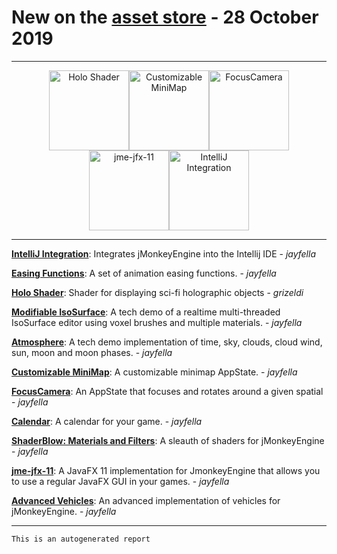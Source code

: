 # New on the [asset store](https://jmonkeystore.com) - 28 October 2019

________

<div align='center'>

[<img title='Holo Shader' alt='Holo Shader' src='https://jmonkeystore.com/image/6wmIeOEPqWON' width='128' />](https://jmonkeystore.com/435ebd61-fbbc-4e10-a490-234c222b4312)[<img title='Customizable MiniMap' alt='Customizable MiniMap' src='https://jmonkeystore.com/image/K24VmeGN4LHC' width='128' />](https://jmonkeystore.com/32ac86d0-3857-442f-853e-f78ce90f3b36)[<img title='FocusCamera' alt='FocusCamera' src='https://jmonkeystore.com/image/MfIrPeYamcpX' width='128' />](https://jmonkeystore.com/8ac019eb-7e06-420d-8832-7858c6d3ddeb)[<img title='jme-jfx-11' alt='jme-jfx-11' src='https://jmonkeystore.com/image/E8nGPegOcEXO' width='128' />](https://jmonkeystore.com/431426f2-66ac-4e1d-a18e-0d0b6ef14a1e)[<img title='IntelliJ Integration' alt='IntelliJ Integration' src='https://jmonkeystore.com/image/pRJjDzz0eb3s' width='128' />](https://jmonkeystore.com/36feddc4-57d3-454f-b8b5-03fc8e2d0336)

</div>

________

**[IntelliJ Integration](https://jmonkeystore.com/36feddc4-57d3-454f-b8b5-03fc8e2d0336)**:  Integrates jMonkeyEngine into the Intellij IDE - *jayfella*

**[Easing Functions](https://jmonkeystore.com/54139a82-1b9e-42d5-911a-5c34121a7fc5)**:  A set of animation easing functions. - *jayfella*

**[Holo Shader](https://jmonkeystore.com/435ebd61-fbbc-4e10-a490-234c222b4312)**:  Shader for displaying sci-fi holographic objects - *grizeldi*

**[Modifiable IsoSurface](https://jmonkeystore.com/b1e21653-e7a0-4e73-86c8-9b7d89c552c7)**:  A tech demo of a realtime multi-threaded IsoSurface editor using voxel brushes and multiple materials. - *jayfella*

**[Atmosphere](https://jmonkeystore.com/4605d4d9-4b8d-4d38-a3cf-75b00d226855)**:  A tech demo implementation of time, sky, clouds, cloud wind, sun, moon and moon phases. - *jayfella*

**[Customizable MiniMap](https://jmonkeystore.com/32ac86d0-3857-442f-853e-f78ce90f3b36)**:  A customizable minimap AppState. - *jayfella*

**[FocusCamera](https://jmonkeystore.com/8ac019eb-7e06-420d-8832-7858c6d3ddeb)**:  An AppState that focuses and rotates around a given spatial - *jayfella*

**[Calendar](https://jmonkeystore.com/a088e4ff-363c-4566-9a26-adca08e76ce6)**:  A calendar for your game. - *jayfella*

**[ShaderBlow: Materials and Filters](https://jmonkeystore.com/5a909f28-621f-403c-bb28-4306fb62b115)**:  A sleauth of shaders for jMonkeyEngine - *jayfella*

**[jme-jfx-11](https://jmonkeystore.com/431426f2-66ac-4e1d-a18e-0d0b6ef14a1e)**:  A JavaFX 11 implementation for JmonkeyEngine that allows you to use a regular JavaFX GUI in your games. - *jayfella*

**[Advanced Vehicles](https://jmonkeystore.com/4477514f-a3ae-4d42-b928-d3a62335159f)**:  An advanced implementation of vehicles for jMonkeyEngine. - *jayfella*

______

`This is an autogenerated report`